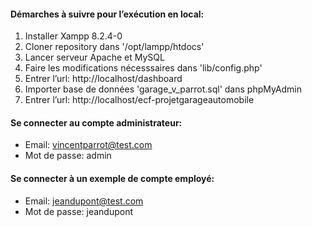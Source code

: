 #### Démarches à suivre pour l’exécution en local:

1. Installer Xampp 8.2.4-0
2. Cloner repository dans '/opt/lampp/htdocs'
3. Lancer serveur Apache et MySQL
4. Faire les modifications nécesssaires dans 'lib/config.php'
5. Entrer l’url: http://localhost/dashboard
6. Importer base de données 'garage_v_parrot.sql' dans phpMyAdmin
7. Entrer l’url: http://localhost/ecf-projetgarageautomobile

#### Se connecter au compte administrateur:
- Email: vincentparrot@test.com
- Mot de passe: admin

#### Se connecter à un exemple de compte employé:
- Email: jeandupont@test.com
- Mot de passe: jeandupont
  


